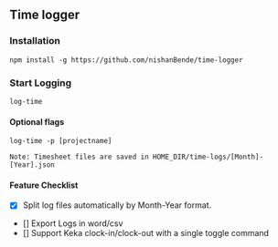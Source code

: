 ## Time logger

### Installation

```
npm install -g https://github.com/nishanBende/time-logger
```

### Start Logging

```
log-time
```

#### Optional flags

```
log-time -p [projectname]
```

`Note: Timesheet files are saved in HOME_DIR/time-logs/[Month]-[Year].json`

#### Feature Checklist

- [x] Split log files automatically by Month-Year format.
- [] Export Logs in word/csv
- [] Support Keka clock-in/clock-out with a single toggle command

